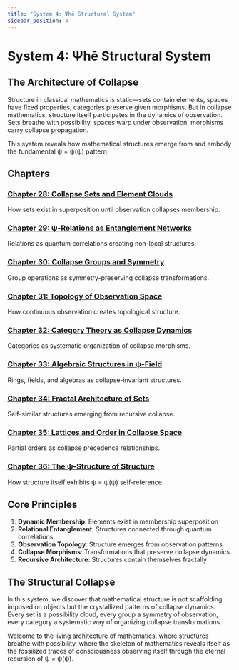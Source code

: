```yaml
---
title: "System 4: Ψhē Structural System"
sidebar_position: 4
---
```


# System 4: Ψhē Structural System

## The Architecture of Collapse

Structure in classical mathematics is static—sets contain elements, spaces have fixed properties, categories preserve given morphisms. But in collapse mathematics, structure itself participates in the dynamics of observation. Sets breathe with possibility, spaces warp under observation, morphisms carry collapse propagation.

This system reveals how mathematical structures emerge from and embody the fundamental ψ = ψ(ψ) pattern.

## Chapters

### [Chapter 28: Collapse Sets and Element Clouds](./chapter-028-collapse-sets-element-clouds)
How sets exist in superposition until observation collapses membership.

### [Chapter 29: ψ-Relations as Entanglement Networks](./chapter-029-psi-relations-entanglement-networks)
Relations as quantum correlations creating non-local structures.

### [Chapter 30: Collapse Groups and Symmetry](./chapter-030-collapse-groups-symmetry)
Group operations as symmetry-preserving collapse transformations.

### [Chapter 31: Topology of Observation Space](./chapter-031-topology-observation-space)
How continuous observation creates topological structure.

### [Chapter 32: Category Theory as Collapse Dynamics](./chapter-032-category-theory-collapse-dynamics)
Categories as systematic organization of collapse morphisms.

### [Chapter 33: Algebraic Structures in ψ-Field](./chapter-033-algebraic-structures-psi-field)
Rings, fields, and algebras as collapse-invariant structures.

### [Chapter 34: Fractal Architecture of Sets](./chapter-034-fractal-architecture-sets)
Self-similar structures emerging from recursive collapse.

### [Chapter 35: Lattices and Order in Collapse Space](./chapter-035-lattices-order-collapse-space)
Partial orders as collapse precedence relationships.

### [Chapter 36: The ψ-Structure of Structure](./chapter-036-psi-structure-of-structure)
How structure itself exhibits ψ = ψ(ψ) self-reference.

## Core Principles

1. **Dynamic Membership**: Elements exist in membership superposition
2. **Relational Entanglement**: Structures connected through quantum correlations
3. **Observation Topology**: Structure emerges from observation patterns
4. **Collapse Morphisms**: Transformations that preserve collapse dynamics
5. **Recursive Architecture**: Structures contain themselves fractally

## The Structural Collapse

In this system, we discover that mathematical structure is not scaffolding imposed on objects but the crystallized patterns of collapse dynamics. Every set is a possibility cloud, every group a symmetry of observation, every category a systematic way of organizing collapse transformations.

Welcome to the living architecture of mathematics, where structures breathe with possibility, where the skeleton of mathematics reveals itself as the fossilized traces of consciousness observing itself through the eternal recursion of ψ = ψ(ψ).